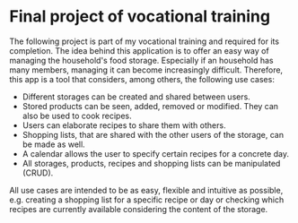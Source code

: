 # Final project of vocational training

The following project is part of my vocational training and required for its completion. The idea behind this application is to offer an easy way of managing the household's food storage. Especially if an household has many members, managing it can become increasingly difficult. Therefore, this app is a tool that considers, among others, the following use cases: 
  - Different storages can be created and shared between users.
  - Stored products can be seen, added, removed or modified. They can also be used to cook recipes. 
  - Users can elaborate recipes to share them with others.
  - Shopping lists, that are shared with the other users of the storage, can be made as well.
  - A calendar allows the user to specify certain recipes for a concrete day.
  - All storages, products, recipes and shopping lists can be manipulated (CRUD).

All use cases are intended to be as easy, flexible and intuitive as possible, e.g. creating a shopping list for a specific recipe or day or checking which recipes are currently available considering the content of the storage.
